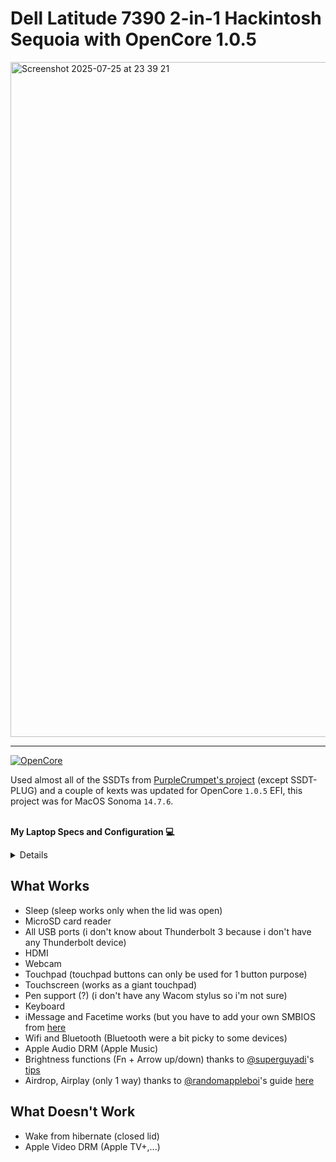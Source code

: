  # Dell Latitude 7390 2-in-1 Hackintosh Sequoia with OpenCore 1.0.5

<img width="1920" height="1080" alt="Screenshot 2025-07-25 at 23 39 21" src="https://github.com/user-attachments/assets/ef49e4ec-26ba-442f-aea1-912d0bb63ba3" />

-----


[![OpenCore](https://img.shields.io/badge/1.0.5-opencore?style=flat&logoColor=grey&logoSize=auto&label=OpenCore&labelColor=grey&color=blue)](https://github.com/acidanthera/OpenCorePkg/releases/tag/1.0.5)



Used almost all of the SSDTs from [PurpleCrumpet's project](https://github.com/PurpleCrumpets/Hackintosh-Dell-Latitude-7390-2-in-1-OpenCore-EFI) (except SSDT-PLUG) and a couple of kexts was updated for OpenCore ```1.0.5``` EFI, this project was for MacOS Sonoma ```14.7.6```.

<br>**My Laptop Specs and Configuration 💻**</br>
<details>

| Laptop              | Dell Latitude 7390 2-in-1                                                                                  |
|:-------------------|:----------------------------------------------------------------------------------------------------------|
| Processor          | Intel Core i5-8350U vPro (4C, 8T,  1.7GHz / 3.6GHz)               |                                             
| Graphics           | Integrated Intel UHD 620 Graphics                                                                        |
| Memory             | 16 GB LPDDR3 2133MHz Soldered                                                 |
| Display            | 13.3" FHD (1920x1080) WVA, Touchscreen with Wacom Pen Support                                                                      |
| Storage            | 256GB Intel SSD                                                                               |
| Wifi Card           | Intel Wifi AC8265 + Bluetooth 4.2                                        |
| Battery            | 60Whr Battery                     |
|Touchpad            | ELAN Touchpad    |
</details>

## What Works

- Sleep (sleep works only when the lid was open)
- MicroSD card reader
- All USB ports (i don't know about Thunderbolt 3 because i don't have any Thunderbolt device)
- HDMI
- Webcam
- Touchpad (touchpad buttons can only be used for 1 button purpose) 
- Touchscreen (works as a giant touchpad)
- Pen support (?) (i don't have any Wacom stylus so i'm not sure)
- Keyboard
- iMessage and Facetime works (but you have to add your own SMBIOS from [here](https://dortania.github.io/OpenCore-Install-Guide/config-laptop.plist/kaby-lake.html#platforminfo)
- Wifi and Bluetooth (Bluetooth were a bit picky to some devices)
- Apple Audio DRM (Apple Music)
- Brightness functions (Fn + Arrow up/down) thanks to [@superguyadi](https://github.com/superguyadi)'s [tips](https://github.com/PurpleCrumpets/Hackintosh-Dell-Latitude-7390-2-in-1-OpenCore-EFI/issues/3)
- Airdrop, Airplay (only 1 way) thanks to [@randomappleboi](https://github.com/randomappleboi)'s guide [here](https://github.com/randomappleboi/Native-Wifi-for-Hackintoshes-with-Intel-Wireless-cards-on-macOS-sequoia)

## What Doesn't Work
- Wake from hibernate (closed lid)
- Apple Video DRM (Apple TV+,...)
